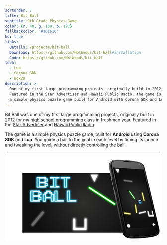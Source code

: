 ```yaml
---
sortorder: 7
title: Bit Ball
subtitle: 9th Grade Physics Game
color: {r: 40, g: 160, b: 197}
fallbackcolor: '#161616'
hd: true
links:
  Details: /projects/bit-ball
  Download: https://github.com/NotWoods/bit-ball#installation
  Code: https://github.com/NotWoods/bit-ball
tech:
  - Lua
  - Corona SDK
  - Box2D
description: >
  One of my first large programming projects, originally build in 2012.
  Featured in the Star Advertiser and Hawaii Public Radio, the game is
  a simple physics puzzle game build for Android with Corona SDK and Lua.
---
```

Bit Ball was one of my first large programming projects,
originally built in 2012 for my [high school](http://ethompson.org/) programming class in freshman year.
Featured in the [Star Advertiser](http://www.staradvertiser.com/2012/07/31/hawaii-news/for-teenager-buds-of-life-bloom-without-boundaries/)
and [Hawaii Public Radio](http://www.bytemarkscafe.org/2012/07/23/episode-205-myron-b-thompson-academy-july-18-2012/).

The game is a simple physics puzzle game, built for **Android** using **Corona SDK** and **Lua**.
You guide a ball to the goal in each level by timing its launch and tweaking the level, without directly controlling the ball.

___

![Bit Ball](/images/bit-ball/banner.jpg)
